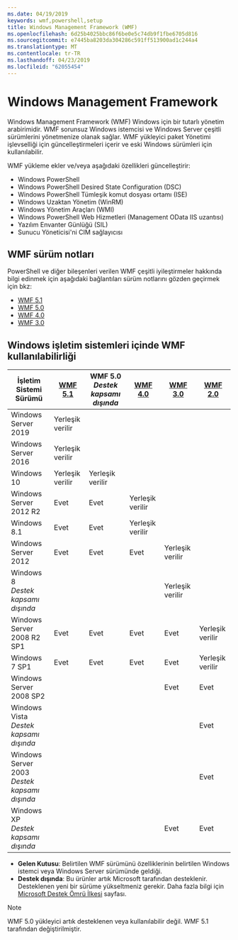 ```yaml
---
ms.date: 04/19/2019
keywords: wmf,powershell,setup
title: Windows Management Framework (WMF)
ms.openlocfilehash: 6d25b4025bbc86f6be0e5c74db9f1fbe6705d816
ms.sourcegitcommit: e7445ba8203da304286c591ff513900ad1c244a4
ms.translationtype: MT
ms.contentlocale: tr-TR
ms.lasthandoff: 04/23/2019
ms.locfileid: "62055454"
---
```

# <a name="windows-management-framework"></a>Windows Management Framework

Windows Management Framework (WMF) Windows için bir tutarlı yönetim arabirimidir. WMF sorunsuz Windows istemcisi ve Windows Server çeşitli sürümlerini yönetmenize olanak sağlar. WMF yükleyici paket Yönetimi işlevselliği için güncelleştirmeleri içerir ve eski Windows sürümleri için kullanılabilir.

WMF yükleme ekler ve/veya aşağıdaki özellikleri güncelleştirir:

- Windows PowerShell
- Windows PowerShell Desired State Configuration (DSC)
- Windows PowerShell Tümleşik komut dosyası ortamı (ISE)
- Windows Uzaktan Yönetim (WinRM)
- Windows Yönetim Araçları (WMI)
- Windows PowerShell Web Hizmetleri (Management OData IIS uzantısı)
- Yazılım Envanter Günlüğü (SIL)
- Sunucu Yöneticisi'ni CIM sağlayıcısı

## <a name="wmf-release-notes"></a>WMF sürüm notları

PowerShell ve diğer bileşenleri verilen WMF çeşitli iyileştirmeler hakkında bilgi edinmek için aşağıdaki bağlantıları sürüm notlarını gözden geçirmek için bkz:

- [WMF 5.1](5.1/release-notes.md)
- [WMF 5.0](5.0/releasenotes.md)
- [WMF 4.0](https://download.microsoft.com/download/3/D/6/3D61D262-8549-4769-A660-230B67E15B25/Windows%20Management%20Framework%204%200%20Release%20Notes.docx)
- [WMF 3.0](https://download.microsoft.com/download/E/7/6/E76850B8-DA6E-4FF5-8CCE-A24FC513FD16/WMF%203%20Release%20Notes.docx)

## <a name="wmf-availability-across-windows-operating-systems"></a>Windows işletim sistemleri içinde WMF kullanılabilirliği

|        İşletim Sistemi Sürümü         | [WMF 5.1][]  | WMF 5.0<br>*Destek kapsamı dışında* | [WMF 4.0][]  | [WMF 3.0][]  | [WMF 2.0][]  |
| --------------------------------------- | ------------ | --------------------------- | ------------ | ------------ | ------------ |
| Windows Server 2019                     | Yerleşik verilir |                             |              |              |              |
| Windows Server 2016                     | Yerleşik verilir |                             |              |              |              |
| Windows 10                              | Yerleşik verilir | Yerleşik verilir                |              |              |              |
| Windows Server 2012 R2                  | Evet          | Evet                         | Yerleşik verilir |              |              |
| Windows 8.1                             | Evet          | Evet                         | Yerleşik verilir |              |              |
| Windows Server 2012                     | Evet          | Evet                         | Evet          | Yerleşik verilir |              |
| Windows 8<br>*Destek kapsamı dışında*           |              |                             |              | Yerleşik verilir |              |
| Windows Server 2008 R2 SP1              | Evet          | Evet                         | Evet          | Evet          | Yerleşik verilir |
| Windows 7 SP1                           | Evet          | Evet                         | Evet          | Evet          | Yerleşik verilir |
| Windows Server 2008 SP2                 |              |                             |              | Evet          | Evet          |
| Windows Vista<br>*Destek kapsamı dışında*       |              |                             |              |              | Evet          |
| Windows Server 2003<br>*Destek kapsamı dışında* |              |                             |              |              | Evet          |
| Windows XP<br>*Destek kapsamı dışında*          |              |                             |              | Evet          | Evet          |

- **Gelen Kutusu**: Belirtilen WMF sürümünü özelliklerinin belirtilen Windows istemci veya Windows Server sürümünde geldiği.
- **Destek dışında**: Bu ürünler artık Microsoft tarafından desteklenir. Desteklenen yeni bir sürüme yükseltmeniz gerekir. Daha fazla bilgi için [Microsoft Destek Ömrü İlkesi][] sayfası.

> [!NOTE]
> WMF 5.0 yükleyici artık desteklenen veya kullanılabilir değil. WMF 5.1 tarafından değiştirilmiştir.

[Microsoft Destek Ömrü İlkesi]: https://support.microsoft.com/lifecycle
[WMF 5.1]: https://aka.ms/wmf51download
[WMF 4.0]: https://aka.ms/wmf4download
[WMF 3.0]: https://aka.ms/wmf3download
[WMF 2.0]: https://aka.ms/wmf2download
